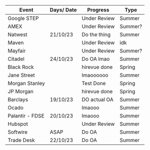 |Event             | Days/ Date | Progress   | Type  |
|------------------|------------|------------|-------|
|Google STEP       |            |Under Review|Summer |
|AMEX              |            |Under Review|Summer?|
|Natwest           |  21/10/23  |Do the thing|Summer |
|Maven             |            |Under Review|idk    |
|Mayfair           |            |Under Review|Summer?|
|Citadel           |  24/10/23  |Do OA lmao  |Summer |
|Black Rock        |            |hirevue done|Spring |
|Jane Street       |            |lmaoooooo   |Summer |
|Morgan Stanley    |            |Test Done   |Spring |
|JP Morgan         |            |hirevue done|Spring |
|Barclays          |  19/10/23  |DO actual OA|Summer |
|Ocado             |            |lmaooo      |Summer |
|Palantir - FDSE   |  20/10/23  |lmaooo      |Summer |
|Hubspot           |            |Under Review|Summer |
|Softwire          |    ASAP    |Do OA       |Summer |
|Trade Desk        |  22/10/23  |Do OA       |Summer |